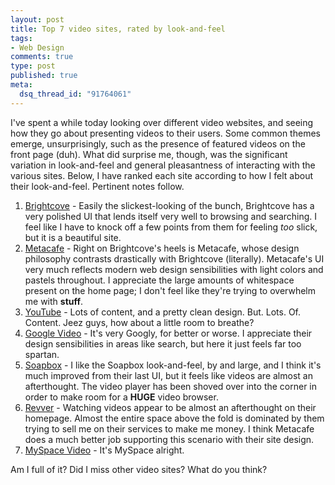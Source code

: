 ```yaml
--- 
layout: post
title: Top 7 video sites, rated by look-and-feel
tags: 
- Web Design
comments: true
type: post
published: true
meta: 
  dsq_thread_id: "91764061"
---
```

I've spent a while today looking over different video websites, and seeing how they go about presenting videos to their users. Some common themes emerge, unsurprisingly, such as the presence of featured videos on the front page (duh). What did surprise me, though, was the significant variation in look-and-feel and general pleasantness of interacting with the various sites. Below, I have ranked each site according to how I felt about their look-and-feel. Pertinent notes follow.
  <ol>
  	<li><a href="http://www.brightcove.com/">Brightcove</a> - Easily the slickest-looking of the bunch, Brightcove has a very polished UI that lends itself very well to browsing and searching. I feel like I have to knock off a few points from them for feeling <em>too </em>slick, but it is a beautiful site.</li>
  	<li><a href="http://www.metacafe.com/">Metacafe</a> - Right on Brightcove's heels is Metacafe, whose design philosophy contrasts drastically with Brightcove (literally). Metacafe's UI very much reflects modern web design sensibilities with light colors and pastels throughout. I appreciate the large amounts of whitespace present on the home page; I don't feel like they're trying to overwhelm me with <strong>stuff</strong>.</li>
  	<li><a href="http://www.youtube.com">YouTube</a> - Lots of content, and a pretty clean design. But. Lots. Of. Content. Jeez guys, how about a little room to breathe?</li>
  	<li><a href="http://video.google.com/">Google Video</a> - It's very Googly, for better or worse. I appreciate their design sensibilities in areas like search, but here it just feels far too spartan.</li>
  	<li><a href="http://soapbox.msn.com/">Soapbox</a> - I like the Soapbox look-and-feel, by and large, and I think it's much improved from their last UI, but it feels like videos are almost an afterthought. The video player has been shoved over into the corner in order to make room for a <strong>HUGE</strong> video browser.  </li>
  	<li><a href="http://one.revver.com/">Revver</a> - Watching videos appear to be almost an afterthought on their homepage. Almost the entire space above the fold is dominated by them trying to sell me on their services to make me money. I think Metacafe does a much better job supporting this scenario with their site design.</li>
  	<li><a href="http://www.myspace.com/index.cfm?fuseaction=vids">MySpace Video</a> - It's MySpace alright.</li>
  </ol>
  Am I full of it? Did I miss other video sites? What do you think?

